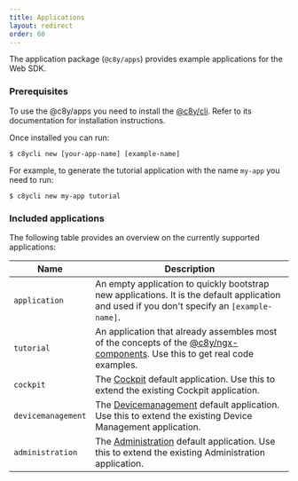 ```yaml
---
title: Applications
layout: redirect
order: 60
---
```



The application package (`@c8y/apps`) provides example applications for the Web SDK.

### Prerequisites

To use the @c8y/apps you need to install the [@c8y/cli](/guides/web/angular#cli). Refer to its documentation for installation instructions. 

Once installed you can run:

```
$ c8ycli new [your-app-name] [example-name]
```

For example, to generate the tutorial application with the name `my-app` you need to run:

```
$ c8ycli new my-app tutorial
```

### Included applications

The following table provides an overview on the currently supported applications:

| Name | Description |
| ---- | --- |
|`application`| An empty application to quickly bootstrap new applications. It is the default application and used if you don't specify an `[example-name]`.|
|`tutorial`| An application that already assembles most of the concepts of the [@c8y/ngx-components](/guides/web/angular#ngx-components). Use this to get real code examples. |
|`cockpit`| The [Cockpit](/guides/users-guide/cockpit/) default application. Use this to extend the existing Cockpit application. |
|`devicemanagement`| The [Devicemanagement](/guides/users-guide/devicemanagement/) default application. Use this to extend the existing Device Management application. |
|`administration`| The [Administration](/guides/users-guide/administration/) default application. Use this to extend the existing Administration application. |

 